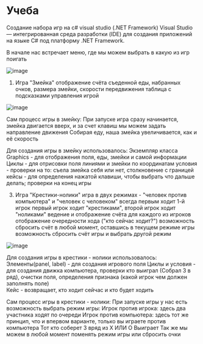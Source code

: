 # Учеба

Создание набора игр на c# visual studio (.NET Framework) 
Visual Studio — интегрированная среда разработки (IDE) для создания приложений на языке C# под платформу .NET Framework.

В начале нас встречает меню, где мы можем выбрать в какую из игр поигать

![image](https://github.com/user-attachments/assets/a5f6555d-eeb6-4533-9839-9c9487220adc)

1. Игра "Змейка"
отображение счёта съеденной еды, набранных очков, размера змейки, скорости передвижения
таблица с подсказками управления игрой

![image](https://github.com/user-attachments/assets/b1fe5fdf-b28d-48ad-8399-828bf4a225ba)

Сам процесс игры в змейку:
При запуске игра сразу начинается, змейка двигается вверх, и за счет клавиш мы можем задать направление движения
Собирая еду, наша змейка увеличивается, как и её скорость

Для создания игры в змейку использовалось:
Экземпляр класса Graphics - для отображения поля, еды, змейки и самой информации
Циклы - для отрисовки поля линиями и змейки по координатам 
условия - проверки на то: съела змейка себя или нет, столкновение с границей 
кейсы - для определения нажатой клавиши, чтобы выбрать что дальше делать; проверки на конец игры

3. Игра "Крестики-нолики"
игра в двух режимах - "человек против компьютера" и "человек с человеком"
всегда первым ходит 1-й игрок
первый игрок ходит "крестиками", второй игрок ходит "ноликами"
ведение и отображение счёта для каждого из игроков
отображение очередности хода ("кто сейчас ходит?")
возможность сбросить счёт в любой момент, оставшись в текущем режиме игры
возможность сбросить счёт игры и выбрать другой режим

![image](https://github.com/user-attachments/assets/d050aa0d-017c-4907-b8c2-d7e570d097eb)

Для создания игры в крестики - нолики использовалось:
Элементы(panel, label) - для создания игрового поля
Циклы и условия - для создания движка компьютера, проверки кто выиграл (Собрал 3 в ряд), очистки поля, определения признака (какой игрок чем должен заполнять поле)  
Кейс - возвращает, кто ходит сейчас и кто будет ходить

Сам процесс игры в крестики - нолики:
При запуске игры у нас есть возможность выбрать режим игры:
Игрок против игрока: здесь два участника ходят по очереди 
Игрок против компьютера: здесь тот же принцип, что и впервом варианте, только вы играете против компьютера
Тот кто соберет 3 вряд из X ИЛИ O Выиграет
Так же мы можем в любой момент поменять режим игры или сбросить очки

